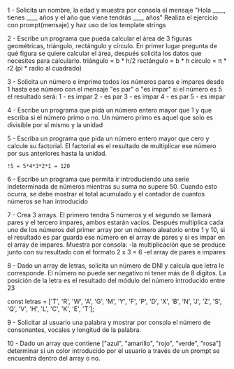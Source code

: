 1 - Solicita un nombre, la edad y muestra por consola el mensaje "Hola ____, tienes ____ años y el año que viene tendrás ____ años"
Realiza el ejercicio con prompt(mensaje) y haz uso de los template strings

2 - Escribe un programa que pueda calcular el área de 3 figuras geométricas, triángulo, rectángulo y círculo. En primer lugar pregunta de qué figura se quiere calcular el área, después solicita los datos que necesites para calcularlo.
    triángulo = b * h/2
    rectángulo = b * h
    círculo = π * r2 (pi * radio al cuadrado)

3 - Solicita un número e imprime todos los números pares e impares desde 1 hasta ese número con el mensaje "es par" o "es impar"
    si el número es 5 el resultado será:
        1 - es impar
        2 - es par
        3 - es impar
        4 - es par
        5 - es impar

4 - Escribe un programa que pida un número entero mayor que 1 y que escriba si el número primo o no.
    Un número primo es aquel que solo es divisible por sí mismo y la unidad

5 - Escriba un programa que pida un número entero mayor que cero y calcule su factorial.
    El factorial es el resultado de multiplicar ese número por sus anteriores hasta la unidad.

    !5 = 5*4*3*2*1 = 120

6 - Escribe un programa que permita ir introduciendo una serie indeterminada de números mientras su suma no supere 50. Cuando esto ocurra, se debe mostrar el total acumulado y el contador de cuantos números se han introducido

7 - Crea 3 arrays. El primero tendra 5 números y el segundo se llamará pares y el tercero impares, ambos estarán vacíos. Después multiplica cada uno de los números del primer array por un número aleatorio entre 1 y 10, si el resultado es par guarda ese número en el array de pares y si es impar en el array de impares. Muestra por consola:
    -la multiplicación que se produce junto con su resultado con el formato 2 x 3 = 6
    -el array de pares e impares

8 - Dado un array de letras, solicita un número de DNI y calcula que letra le corresponde. El número no puede ser negativo ni tener más de 8 dígitos. La posición de la letra es el resultado del módulo del número introducido entre 23

const letras = ['T', 'R', 'W', 'A', 'G', 'M', 'Y', 'F', 'P', 'D', 'X', 'B', 'N', 'J', 'Z', 'S', 'Q', 'V', 'H', 'L', 'C', 'K', 'E', 'T'];

9 - Solicitar al usuario una palabra y mostrar por consola el número de consonantes, vocales y longitud de la palabra.

10 - Dado un array que contiene ["azul", "amarillo", "rojo", "verde", "rosa"] determinar si un color introducido por el usuario a través de un prompt se encuentra dentro del array o no.